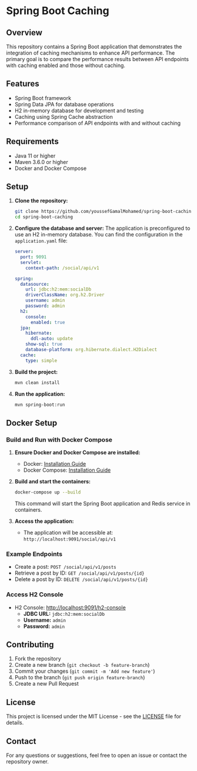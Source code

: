# Spring Boot Caching

## Overview
This repository contains a Spring Boot application that demonstrates the integration of caching mechanisms to enhance API performance. The primary goal is to compare the performance results between API endpoints with caching enabled and those without caching.

## Features
- Spring Boot framework
- Spring Data JPA for database operations
- H2 in-memory database for development and testing
- Caching using Spring Cache abstraction
- Performance comparison of API endpoints with and without caching

## Requirements
- Java 11 or higher
- Maven 3.6.0 or higher
- Docker and Docker Compose

## Setup

1. **Clone the repository:**
   ```bash
   git clone https://github.com/youssefGamalMohamed/spring-boot-caching.git
   cd spring-boot-caching
   ```

2. **Configure the database and server:**
   The application is preconfigured to use an H2 in-memory database. You can find the configuration in the `application.yaml` file:
   ```yaml
   server:
     port: 9091
     servlet:
       context-path: /social/api/v1

   spring:
     datasource:
       url: jdbc:h2:mem:socialDb
       driverClassName: org.h2.Driver
       username: admin
       password: admin
     h2:
       console:
         enabled: true
     jpa:
       hibernate:
         ddl-auto: update
       show-sql: true
       database-platform: org.hibernate.dialect.H2Dialect
     cache:
       type: simple
   ```

3. **Build the project:**
   ```bash
   mvn clean install
   ```

4. **Run the application:**
   ```bash
   mvn spring-boot:run
   ```

## Docker Setup

### Build and Run with Docker Compose

1. **Ensure Docker and Docker Compose are installed:**
   - Docker: [Installation Guide](https://docs.docker.com/get-docker/)
   - Docker Compose: [Installation Guide](https://docs.docker.com/compose/install/)

2. **Build and start the containers:**
   ```bash
   docker-compose up --build
   ```

   This command will start the Spring Boot application and Redis service in containers.

3. **Access the application:**
   - The application will be accessible at: `http://localhost:9091/social/api/v1`

### Example Endpoints
- Create a post: `POST /social/api/v1/posts`
- Retrieve a post by ID: `GET /social/api/v1/posts/{id}`
- Delete a post by ID: `DELETE /social/api/v1/posts/{id}`

### Access H2 Console
- H2 Console: [http://localhost:9091/h2-console](http://localhost:9091/h2-console)
  - **JDBC URL:** `jdbc:h2:mem:socialDb`
  - **Username:** `admin`
  - **Password:** `admin`

## Contributing
1. Fork the repository
2. Create a new branch (`git checkout -b feature-branch`)
3. Commit your changes (`git commit -m 'Add new feature'`)
4. Push to the branch (`git push origin feature-branch`)
5. Create a new Pull Request

## License
This project is licensed under the MIT License - see the [LICENSE](LICENSE) file for details.

## Contact
For any questions or suggestions, feel free to open an issue or contact the repository owner.
